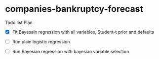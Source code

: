 # companies-bankruptcy-forecast
Todo list Plan

- [x] Fit Bayesain regression with all variables, Student-t prior and defaults
- [ ] Run plain logistic regression
- [ ] Run Bayesian regression with bayesian variable selection
 
